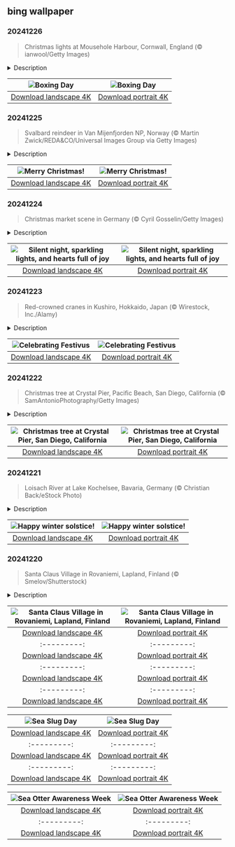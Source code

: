 ## bing wallpaper

### 20241226

> Christmas lights at Mousehole Harbour, Cornwall, England (© ianwool/Getty Images)

<details>
<summary>Description</summary>

> As the last notes of Christmas carols linger in the air, Boxing Day arrives. This day is celebrated in the United Kingdom, Canada, and several Commonwealth countries. In the past, it was customary for the wealthy to give boxes filled with gifts to their servants on the day after Christmas. The tradition evolved into a day for charitable giving to the less fortunate. Today, while the spirit of giving remains, it has transformed into a holiday about enjoying bustling sales and a lineup of soccer matches.
> 
> Let's visit the harbor of Mousehole, a fishing village in Cornwall, England, to keep the merriment going. Featured in today's image, Mousehole harbor is known for its Christmas illuminations. The Mousehole lights were first lit in the early 1960s, thanks to local artist Joan Gillchrest. A few humble strings of lights soon turned into a full-blown spectacle, growing over the years to include iconic scenes, nautical motifs, and Cornish themes. Today, the lights, switched on from December until early January, span the entire harbor, wrapping buildings, boats, and even the water's edge in a soft glow.
> 
> 

</details>

| ![Boxing Day](https://cn.bing.com/th?id=OHR.MouseholeXmas_EN-US1272999190_UHD.jpg&pid=hp&w=400&h=224&rs=1&c=4) | ![Boxing Day](https://cn.bing.com/th?id=OHR.MouseholeXmas_EN-US1272999190_1080x1920.jpg&pid=hp&w=155&h=315&rs=1&c=4) |
|:---------:|:---------:|
| [Download landscape 4K](https://cn.bing.com/th?id=OHR.MouseholeXmas_EN-US1272999190_UHD.jpg) | [Download portrait 4K](https://cn.bing.com/th?id=OHR.MouseholeXmas_EN-US1272999190_1080x1920.jpg) |

### 20241225

> Svalbard reindeer in Van Mijenfjorden NP, Norway (© Martin Zwick/REDA&CO/Universal Images Group via Getty Images)

<details>
<summary>Description</summary>

> Deck the halls, it's Christmas time! Christmas Day is a holiday packed with joy, warmth, and cherished traditions. For many, it's a celebration of the birth of Jesus Christ, bringing family and friends together to exchange gifts, share meals, and enjoy festive décor. Beyond its spiritual roots, Christmas also lights up the season with beloved customs—decorating trees, caroling, and eagerly awaiting Santa's arrival. These traditions, blending both old and new, make the holiday a magical experience filled with connection and cheer.
> 
> Spotted in Norway's stunning Van Mijenfjorden National Park, the Svalbard reindeer is a remarkable Arctic creature adapted to life in extreme cold. These short-legged and stocky animals have thick winter coats that help them brave the harsh climate. Once almost extinct due to overhunting, their numbers have rebounded to around 22,000, making them the only large grazing mammal in the European High Arctic. Their resilience adds to the natural wonder of this frozen landscape and the magic of the holiday season, where reindeer have long been represented as Santa's loyal companions, spreading festive cheer across the world.
> 
> 

</details>

| ![Merry Christmas!](https://cn.bing.com/th?id=OHR.ReindeerTrio_EN-US1000272747_UHD.jpg&pid=hp&w=400&h=224&rs=1&c=4) | ![Merry Christmas!](https://cn.bing.com/th?id=OHR.ReindeerTrio_EN-US1000272747_1080x1920.jpg&pid=hp&w=155&h=315&rs=1&c=4) |
|:---------:|:---------:|
| [Download landscape 4K](https://cn.bing.com/th?id=OHR.ReindeerTrio_EN-US1000272747_UHD.jpg) | [Download portrait 4K](https://cn.bing.com/th?id=OHR.ReindeerTrio_EN-US1000272747_1080x1920.jpg) |

### 20241224

> Christmas market scene in Germany (© Cyril Gosselin/Getty Images)

<details>
<summary>Description</summary>

> Christmas markets in Germany are a cherished holiday tradition that welcome visitors into a magical world of twinkling lights, festive music, and delicious seasonal treats. These markets date back to the Middle Ages and are held in town squares throughout Germany, with iconic examples in cities such as Nuremberg, Munich, and Dresden. Each market displays unique regional crafts and festive customs. Here, guests can discover handcrafted ornaments, wooden toys, and cozy winter accessories, along with specialties like Glühwein (mulled wine), Lebkuchen (gingerbread), and roasted nuts—ideal for enjoying while immersing themselves in the enchanting atmosphere.
> 
> This day is celebrated worldwide with a variety of traditions. Families gather for special meals, exchange gifts, or attend midnight church services. In Greece, the evening often includes a festive meal and the tradition of hanging karavaki (little boats) as decorations. In Spain, caroling and nativity scenes are central to the day, while in Nordic countries, people light candles and sing hymns. The night is filled with warmth, anticipation, and cultural customs.
> 
> 

</details>

| ![Silent night, sparkling lights, and hearts full of joy](https://cn.bing.com/th?id=OHR.SantaSnowglobe_EN-US0704281966_UHD.jpg&pid=hp&w=400&h=224&rs=1&c=4) | ![Silent night, sparkling lights, and hearts full of joy](https://cn.bing.com/th?id=OHR.SantaSnowglobe_EN-US0704281966_1080x1920.jpg&pid=hp&w=155&h=315&rs=1&c=4) |
|:---------:|:---------:|
| [Download landscape 4K](https://cn.bing.com/th?id=OHR.SantaSnowglobe_EN-US0704281966_UHD.jpg) | [Download portrait 4K](https://cn.bing.com/th?id=OHR.SantaSnowglobe_EN-US0704281966_1080x1920.jpg) |

### 20241223

> Red-crowned cranes in Kushiro, Hokkaido, Japan (© Wirestock, Inc./Alamy)

<details>
<summary>Description</summary>

> 'A Festivus for the rest of us!' This is the unofficial motto of a non-commercial alternative to Christmas. Celebrated on December 23, Festivus was popularized by the TV show 'Seinfeld,' although it was actually invented by the family of one of the series' writers. The celebration centers around the unadorned aluminum Festivus pole. After dinner, the traditional Festivus 'airing of grievances' gets underway. This consists of telling friends and family the ways they've disappointed you over the year. This can provide some much-needed catharsis at what can be a stressful time of year. The day traditionally concludes with feats of strength. Once the head of the household has been pinned, Festivus is officially over. Those who embrace this farcical holiday welcome the opportunity to let off some steam amid the Christmas build-up chaos—much like these red-crowned cranes in Hokkaido, Japan.
> 
> 
> 
> 

</details>

| ![Celebrating Festivus](https://cn.bing.com/th?id=OHR.FestivusCranes_EN-US0396321898_UHD.jpg&pid=hp&w=400&h=224&rs=1&c=4) | ![Celebrating Festivus](https://cn.bing.com/th?id=OHR.FestivusCranes_EN-US0396321898_1080x1920.jpg&pid=hp&w=155&h=315&rs=1&c=4) |
|:---------:|:---------:|
| [Download landscape 4K](https://cn.bing.com/th?id=OHR.FestivusCranes_EN-US0396321898_UHD.jpg) | [Download portrait 4K](https://cn.bing.com/th?id=OHR.FestivusCranes_EN-US0396321898_1080x1920.jpg) |

### 20241222

> Christmas tree at Crystal Pier, Pacific Beach, San Diego, California (© SamAntonioPhotography/Getty Images)

<details>
<summary>Description</summary>

> Santa has plenty of runway to land, but good luck trying to find a chimney. Today, we're getting ready for Christmas at Pacific Beach in San Diego, California. While it might not snow here, there's still plenty of yuletide spirit leading up to Christmas in sunny Southern California. Among many beautiful examples on San Diego's Christmas Tree Trail is the 20-foot tree at the end of a festively decorated Crystal Pier.
> 
> Stretching out 872 feet into the water, the family-owned pier has been a Pacific Beach icon since 1927. Once home to a ballroom and carnival-like midway, Crystal Pier has since become a mellower vacation destination and one of the few places on the West Coast with rental accommodations over the ocean. Open to the public during the day and 24/7 for hotel guests, the pier is an ideal place to take in panoramic coastal views, watch whales and surfers at play, do some fishing, or bathe in glorious coastal sunsets. Pacific Beach also has a lively restaurant, bar, and club scene if eggnog isn't your thing. There are certainly colder places to spend Christmas, but perhaps no place cooler than Crystal Pier.
> 
> 

</details>

| ![Christmas tree at Crystal Pier, San Diego, California](https://cn.bing.com/th?id=OHR.CrystalPier_EN-US0086755810_UHD.jpg&pid=hp&w=400&h=224&rs=1&c=4) | ![Christmas tree at Crystal Pier, San Diego, California](https://cn.bing.com/th?id=OHR.CrystalPier_EN-US0086755810_1080x1920.jpg&pid=hp&w=155&h=315&rs=1&c=4) |
|:---------:|:---------:|
| [Download landscape 4K](https://cn.bing.com/th?id=OHR.CrystalPier_EN-US0086755810_UHD.jpg) | [Download portrait 4K](https://cn.bing.com/th?id=OHR.CrystalPier_EN-US0086755810_1080x1920.jpg) |

### 20241221

> Loisach River at Lake Kochelsee, Bavaria, Germany (© Christian Back/eStock Photo)

<details>
<summary>Description</summary>

> The winter solstice is here. Today marks the shortest day in the Northern Hemisphere, while last night was the longest night of the year. This has been an important event for millennia, with evidence of celebrations going back as far as 10,000 BCE. Some of the world's most famous Stone Age monuments, including Stonehenge, are aligned with the point that the sun rises or sets on the winter solstice. Traditionally, it was a time for feasting and lighting of fires to symbolize the darkest day of the year. Ancient Germanic tribes celebrated the winter solstice by bringing evergreens into their homes as a symbol of the returning light and the coming spring.
> 
> Today's image takes us to modern-day Germany. Here we can see the Loisach, a river in Bavaria, and the solstice sun just peeking out from behind the Bavarian Alps. In many parts of Germany, the winter solstice is celebrated as Thomastag. Traditions on this day include trying to predict the future for the year ahead and getting up early to work. From today, the evenings will start to get shorter, and the days will slowly but surely get lighter. Happy midwinter!
> 
> 

</details>

| ![Happy winter solstice!](https://cn.bing.com/th?id=OHR.BavarianWinter_EN-US9813996975_UHD.jpg&pid=hp&w=400&h=224&rs=1&c=4) | ![Happy winter solstice!](https://cn.bing.com/th?id=OHR.BavarianWinter_EN-US9813996975_1080x1920.jpg&pid=hp&w=155&h=315&rs=1&c=4) |
|:---------:|:---------:|
| [Download landscape 4K](https://cn.bing.com/th?id=OHR.BavarianWinter_EN-US9813996975_UHD.jpg) | [Download portrait 4K](https://cn.bing.com/th?id=OHR.BavarianWinter_EN-US9813996975_1080x1920.jpg) |

### 20241220

> Santa Claus Village in Rovaniemi, Lapland, Finland (© Smelov/Shutterstock)

<details>
<summary>Description</summary>

> Nestled in Rovaniemi, Finland, and pictured in today's image, Santa Claus Village is a magical year-round destination where visitors can step into the enchanting world of Christmas. Situated right on the Arctic Circle, this village offers unique experiences, like meeting Santa Claus himself or crossing the Arctic Circle line. Children and adults alike can meet Santa's loyal reindeer and explore a vibrant collection of Christmas-themed attractions designed to delight visitors of all ages.
> 
> Right at the heart of Finnish Lapland, Rovaniemi is the capital of the region. Known for its winter-wonderland landscapes of snowy forests and the magical northern lights, Rovaniemi offers a unique blend of natural beauty and festive spirit. From snowy forests to festive encounters, Rovaniemi invites visitors to experience its enchantment year-round. Whether you're on Team Christmas or Team Grinch, there's no way you won't be amazed by Rovaniemi's charm.
> 
> 

</details>

| ![Santa Claus Village in Rovaniemi, Lapland, Finland](https://cn.bing.com/th?id=OHR.SantaClausVillage_EN-US9527661842_UHD.jpg&pid=hp&w=400&h=224&rs=1&c=4) | ![Santa Claus Village in Rovaniemi, Lapland, Finland](https://cn.bing.com/th?id=OHR.SantaClausVillage_EN-US9527661842_1080x1920.jpg&pid=hp&w=155&h=315&rs=1&c=4) |
|:---------:|:---------:|
| [Download landscape 4K](https://cn.bing.com/th?id=OHR.SantaClausVillage_EN-US9527661842_UHD.jpg) | [Download portrait 4K](https://cn.bing.com/th?id=OHR.SantaClausVillage_EN-US9527661842_1080x1920.jpg) |ortrait 4K](https://cn.bing.com/th?id=OHR.SibiuRomania_EN-US9223739756_1080x1920.jpg) |.SalzburgSnow_EN-US8262729220_UHD.jpg&pid=hp&w=400&h=224&rs=1&c=4) | ![Salzburg, Austria](https://cn.bing.com/th?id=OHR.SalzburgSnow_EN-US8262729220_1080x1920.jpg&pid=hp&w=155&h=315&rs=1&c=4) |
|:---------:|:---------:|
| [Download landscape 4K](https://cn.bing.com/th?id=OHR.SalzburgSnow_EN-US8262729220_UHD.jpg) | [Download portrait 4K](https://cn.bing.com/th?id=OHR.SalzburgSnow_EN-US8262729220_1080x1920.jpg) |80x1920.jpg) |N-US0865695821_1080x1920.jpg&pid=hp&w=155&h=315&rs=1&c=4) |
|:---------:|:---------:|
| [Download landscape 4K](https://cn.bing.com/th?id=OHR.ChristmasBudapest_EN-US0865695821_UHD.jpg) | [Download portrait 4K](https://cn.bing.com/th?id=OHR.ChristmasBudapest_EN-US0865695821_1080x1920.jpg) |eDame_EN-US8084146311_UHD.jpg) | [Download portrait 4K](https://cn.bing.com/th?id=OHR.ReopeningNotreDame_EN-US8084146311_1080x1920.jpg) |g) | [Download portrait 4K](https://cn.bing.com/th?id=OHR.MonksMound_EN-US9323884241_1080x1920.jpg) |](https://cn.bing.com/th?id=OHR.Calacas_EN-US6430903741_UHD.jpg) | [Download portrait 4K](https://cn.bing.com/th?id=OHR.Calacas_EN-US6430903741_1080x1920.jpg) |.com/th?id=OHR.SealRiver_EN-US6267835630_1080x1920.jpg&pid=hp&w=155&h=315&rs=1&c=4) |
|:---------:|:---------:|
| [Download landscape 4K](https://cn.bing.com/th?id=OHR.SealRiver_EN-US6267835630_UHD.jpg) | [Download portrait 4K](https://cn.bing.com/th?id=OHR.SealRiver_EN-US6267835630_1080x1920.jpg) |e a more fitting name. Someone call Terry.
> 
> 

</details>

| ![Sea Slug Day](https://cn.bing.com/th?id=OHR.SeaAngel_EN-US5531672696_UHD.jpg&pid=hp&w=400&h=224&rs=1&c=4) | ![Sea Slug Day](https://cn.bing.com/th?id=OHR.SeaAngel_EN-US5531672696_1080x1920.jpg&pid=hp&w=155&h=315&rs=1&c=4) |
|:---------:|:---------:|
| [Download landscape 4K](https://cn.bing.com/th?id=OHR.SeaAngel_EN-US5531672696_UHD.jpg) | [Download portrait 4K](https://cn.bing.com/th?id=OHR.SeaAngel_EN-US5531672696_1080x1920.jpg) |OHR.DarkSkyAcadia_EN-US6966527964_1080x1920.jpg) |.bing.com/th?id=OHR.GoldenJellyfish_EN-US6743816471_1080x1920.jpg&pid=hp&w=155&h=315&rs=1&c=4) |
|:---------:|:---------:|
| [Download landscape 4K](https://cn.bing.com/th?id=OHR.GoldenJellyfish_EN-US6743816471_UHD.jpg) | [Download portrait 4K](https://cn.bing.com/th?id=OHR.GoldenJellyfish_EN-US6743816471_1080x1920.jpg) |ng.com/th?id=OHR.LastDollarRoad_EN-US7923638318_UHD.jpg&pid=hp&w=400&h=224&rs=1&c=4) | ![First day of autumn](https://cn.bing.com/th?id=OHR.LastDollarRoad_EN-US7923638318_1080x1920.jpg&pid=hp&w=155&h=315&rs=1&c=4) |
|:---------:|:---------:|
| [Download landscape 4K](https://cn.bing.com/th?id=OHR.LastDollarRoad_EN-US7923638318_UHD.jpg) | [Download portrait 4K](https://cn.bing.com/th?id=OHR.LastDollarRoad_EN-US7923638318_1080x1920.jpg) |ppers who hunted otters to near extinction before they were protected by law. Although sea otter populations have rebounded, they are still considered endangered. Otters live along the Pacific Coast of North America, from California up to Alaska. Although they can walk on land, they almost never find the need or desire to, even when it's nap time. When they're ready for a snooze, they'll raft up, wrap themselves in a strand of kelp to keep them from drifting away, and recline on the world's biggest waterbed.

</details>

| ![Sea Otter Awareness Week](https://cn.bing.com/th?id=OHR.SitkaOtters_EN-US7714053956_UHD.jpg&pid=hp&w=400&h=224&rs=1&c=4) | ![Sea Otter Awareness Week](https://cn.bing.com/th?id=OHR.SitkaOtters_EN-US7714053956_1080x1920.jpg&pid=hp&w=155&h=315&rs=1&c=4) |
|:---------:|:---------:|
| [Download landscape 4K](https://cn.bing.com/th?id=OHR.SitkaOtters_EN-US7714053956_UHD.jpg) | [Download portrait 4K](https://cn.bing.com/th?id=OHR.SitkaOtters_EN-US7714053956_1080x1920.jpg) |oo_EN-US7569665443_UHD.jpg&pid=hp&w=400&h=224&rs=1&c=4) | ![World Bamboo Day](https://cn.bing.com/th?id=OHR.ArashiyamaBamboo_EN-US7569665443_1080x1920.jpg&pid=hp&w=155&h=315&rs=1&c=4) |
|:---------:|:---------:|
| [Download landscape 4K](https://cn.bing.com/th?id=OHR.ArashiyamaBamboo_EN-US7569665443_UHD.jpg) | [Download portrait 4K](https://cn.bing.com/th?id=OHR.ArashiyamaBamboo_EN-US7569665443_1080x1920.jpg) |